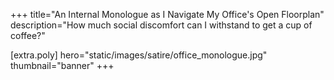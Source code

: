 +++
title="An Internal Monologue as I Navigate My Office's Open Floorplan"
description="How much social discomfort can I withstand to get a cup of coffee?"

[extra.poly]
hero="static/images/satire/office_monologue.jpg"
thumbnail="banner"
+++